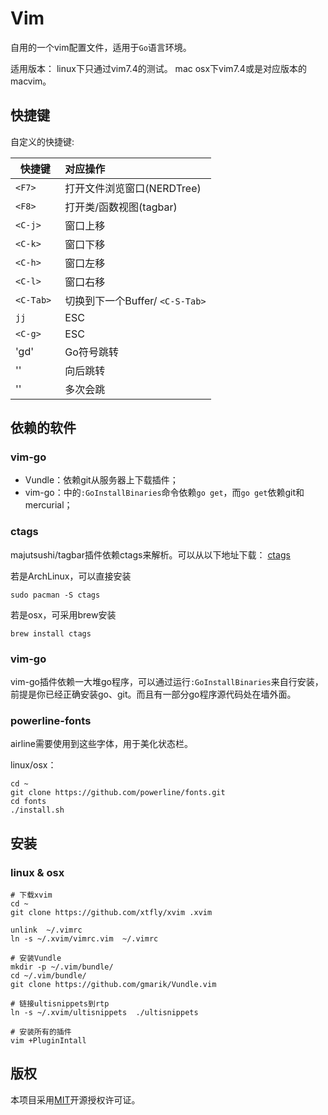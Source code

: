Vim
======

自用的一个vim配置文件，适用于`Go`语言环境。

适用版本：
linux下只通过vim7.4的测试。
mac osx下vim7.4或是对应版本的macvim。

## 快捷键

自定义的快捷键:

 快捷键        | 对应操作
 ------------- | :---------
 `<F7>`        | 打开文件浏览窗口(NERDTree)
 `<F8>`        | 打开类/函数视图(tagbar)
 `<C-j>`       | 窗口上移
 `<C-k>`       | 窗口下移
 `<C-h>`       | 窗口左移
 `<C-l>`       | 窗口右移
 `<C-Tab>`     | 切换到下一个Buffer/ `<C-S-Tab>`   | 切换到上一个Buffer
 `jj`          | ESC
 `<C-g>`       | ESC
 'gd'         |Go符号跳转
 '<C-o>'      |向后跳转
 '<C-t>'      |多次会跳
 
## 依赖的软件

### vim-go
- Vundle：依赖git从服务器上下载插件；
- vim-go：中的`:GoInstallBinaries`命令依赖`go get`，而`go get`依赖git和mercurial；

### ctags
majutsushi/tagbar插件依赖ctags来解析。可以从以下地址下载：
[ctags](http://ctags.sourceforge.net/)

若是ArchLinux，可以直接安装
```shell
sudo pacman -S ctags
```

若是osx，可采用brew安装
```shell
brew install ctags
```

### vim-go
vim-go插件依赖一大堆go程序，可以通过运行`:GoInstallBinaries`来自行安装，
前提是你已经正确安装go、git。而且有一部分go程序源代码处在墙外面。

### powerline-fonts
airline需要使用到这些字体，用于美化状态栏。

linux/osx：
```shell
cd ~
git clone https://github.com/powerline/fonts.git
cd fonts
./install.sh
```

## 安装

### linux & osx
```shell
# 下载xvim
cd ~
git clone https://github.com/xtfly/xvim .xvim

unlink  ~/.vimrc
ln -s ~/.xvim/vimrc.vim  ~/.vimrc

# 安装Vundle
mkdir -p ~/.vim/bundle/
cd ~/.vim/bundle/
git clone https://github.com/gmarik/Vundle.vim

# 链接ultisnippets到rtp
ln -s ~/.xvim/ultisnippets  ./ultisnippets

# 安装所有的插件
vim +PluginIntall
```

## 版权

本项目采用[MIT](http://opensource.org/licenses/MIT)开源授权许可证。
